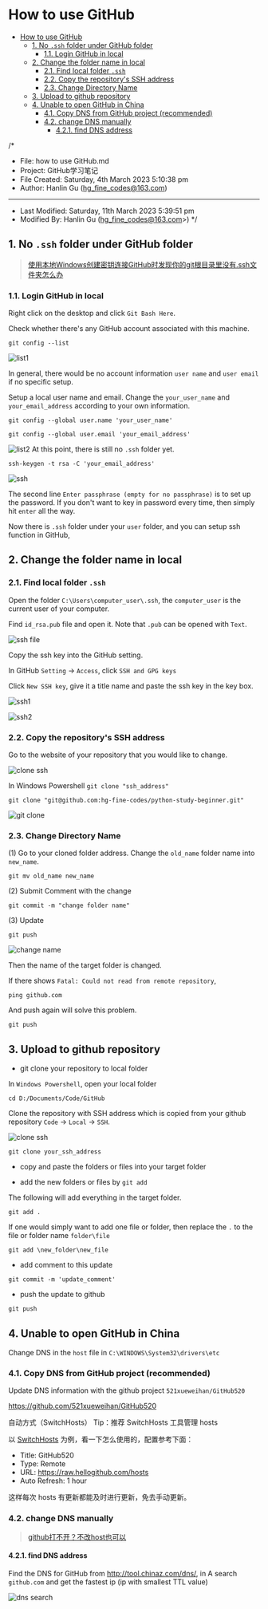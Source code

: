 # How to use GitHub

<!-- TOC -->

- [How to use GitHub](#how-to-use-github)
  - [1. No `.ssh` folder under GitHub folder](#1-no-ssh-folder-under-github-folder)
    - [1.1. Login GitHub in local](#11-login-github-in-local)
  - [2. Change the folder name in local](#2-change-the-folder-name-in-local)
    - [2.1. Find local folder `.ssh`](#21-find-local-folder-ssh)
    - [2.2. Copy the repository's SSH address](#22-copy-the-repositorys-ssh-address)
    - [2.3. Change Directory Name](#23-change-directory-name)
  - [3. Upload to github repository](#3-upload-to-github-repository)
  - [4. Unable to open GitHub in China](#4-unable-to-open-github-in-china)
    - [4.1. Copy DNS from GitHub project (recommended)](#41-copy-dns-from-github-project-recommended)
    - [4.2. change DNS manually](#42-change-dns-manually)
      - [4.2.1. find DNS address](#421-find-dns-address)

<!-- /TOC -->

/*

- File: how to use GitHub.md
- Project: GitHub学习笔记
- File Created: Saturday, 4th March 2023 5:10:38 pm
- Author: Hanlin Gu (hg_fine_codes@163.com)

- -----

- Last Modified: Saturday, 11th March 2023 5:39:51 pm
- Modified By: Hanlin Gu (hg_fine_codes@163.com>)
 */

<div style="page-break-after:always"></div>

## 1. No `.ssh` folder under GitHub folder

> [使用本地Windows创建密钥连接GitHub时发现你的git根目录里没有.ssh文件夹怎么办](https://blog.csdn.net/shame_Joker/article/details/109702083?ops_request_misc=%257B%2522request%255Fid%2522%253A%2522167792128616782427440049%2522%252C%2522scm%2522%253A%252220140713.130102334.pc%255Fall.%2522%257D&request_id=167792128616782427440049&biz_id=0&utm_medium=distribute.pc_chrome_plugin_search_result.none-task-blog-2~all~first_rank_ecpm_v1~rank_v31_ecpm-1-109702083-null-null.nonecase&utm_term=windows%20.ssh%E6%96%87%E4%BB%B6%E5%A4%B9%E5%9C%B0%E5%9D%80&spm=1018.2226.3001.4187)

### 1.1. Login GitHub in local

Right click on the desktop and click `Git Bash Here`.

Check whether there's any GitHub account associated with this machine.

```shell
git config --list
```

![list1](./figs/list1.png)

In general, there would be no account information `user name` and `user email` if no specific setup.

Setup a local user name and email. Change the `your_user_name` and `your_email_address` according to your own information.

```shell
git config --global user.name 'your_user_name'
```

```shell
git config --global user.email 'your_email_address'
```

![list2](./figs/list2.png)
At this point, there is still no `.ssh` folder yet.

```shell
ssh-keygen -t rsa -C 'your_email_address'
```

![ssh](./figs/ssh.png)

The second line `Enter passphrase (empty for no passphrase)` is to set up the password. If you don't want to key in password every time, then simply hit `enter` all the way.

Now there is `.ssh` folder under your `user` folder, and you can setup ssh function in GitHub,

## 2. Change the folder name in local

### 2.1. Find local folder `.ssh`

Open the folder `C:\Users\computer_user\.ssh`, the `computer_user` is the current user of your computer.

Find `id_rsa.pub` file and open it. Note that `.pub` can be opened with `Text`.

![ssh file](./figs/ssh_file.png)

Copy the ssh key into the GitHub setting.

In GitHub `Setting` $\rightarrow$ `Access`, click `SSH and GPG keys`

Click `New SSH key`, give it a title name and paste the ssh key in the key box.

![ssh1](./figs/ssh_set1.png)

![ssh2](./figs/ssh_set2.png)

### 2.2. Copy the repository's SSH address

Go to the website of your repository that you would like to change.

![clone ssh](./figs/clone%20ssh.png)

In Windows Powershell `git clone "ssh_address"`

```shell
git clone "git@github.com:hg-fine-codes/python-study-beginner.git"
```

![git clone](./figs/git%20clone.png)

### 2.3. Change Directory Name

(1) Go to your cloned folder address. Change the `old_name` folder name into `new_name`.

```shell
git mv old_name new_name
```

(2) Submit Comment with the change

```shell
git commit -m "change folder name"
```

(3) Update

```shell
git push
```

![change name](./figs/change%20name.png)

Then the name of the target folder is changed.

If there shows `Fatal: Could not read from remote repository`,

```shell
ping github.com
```

And push again will solve this problem.

```shell
git push
```

## 3. Upload to github repository

- git clone your repository to local folder

In `Windows Powershell`, open your local folder

```shell
cd D:/Documents/Code/GitHub
```

Clone the repository with SSH address which is copied from your github repository `Code` $\rightarrow$ `Local` $\rightarrow$ `SSH`.

![clone ssh](./figs/clone%20ssh.png)

```shell
git clone your_ssh_address
```

- copy and paste the folders or files into your target folder

- add the new folders or files by `git add`

The following will add everything in the target folder.

```shell
git add .
```

If one would simply want to add one file or folder, then replace the `.` to the file or folder name `folder\file`

```shell
git add \new_folder\new_file
```

- add comment to this update

```shell
git commit -m 'update_comment'
```

- push the update to github

```shell
git push
```

## 4. Unable to open GitHub in China

Change DNS in the `host` file in `C:\WINDOWS\System32\drivers\etc`

### 4.1. Copy DNS from GitHub project (recommended)

Update DNS information with the github project `521xueweihan/GitHub520`

<https://github.com/521xueweihan/GitHub520>

自动方式（SwitchHosts）
Tip：推荐 SwitchHosts 工具管理 hosts

以 [SwitchHosts](<https://github.com/oldj/SwitchHosts>) 为例，看一下怎么使用的，配置参考下面：

- Title: GitHub520
- Type: Remote
- URL: <https://raw.hellogithub.com/hosts>
- Auto Refresh: 1 hour

这样每次 hosts 有更新都能及时进行更新，免去手动更新。

### 4.2. change DNS manually

>[github打不开？不改host也可以](https://blog.csdn.net/AE_yang/article/details/122995471?ops_request_misc=&request_id=&biz_id=102&utm_term=github%E6%89%93%E4%B8%8D%E5%BC%80&utm_medium=distribute.pc_search_result.none-task-blog-2~all~sobaiduweb~default-0-122995471.nonecase&spm=1018.2226.3001.4187)

#### 4.2.1. find DNS address

Find the DNS for GitHub from <http://tool.chinaz.com/dns/>, in A search `github.com` and get the fastest ip (ip with smallest TTL value)

![dns search](./figs/dns%20search.png)
